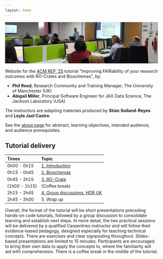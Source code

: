 ```yaml
---
layout: home
---
```

![Photo of Phil teaching in a computer cluster](images/phil-teaching.jpg)

Website for the [ACM REP '25](https://acm-rep.github.io/2025/) tutorial "Improving FAIRability of your research outcomes with RO-Crates and Bioschemas", by:

- **Phil Reed**, Research Community and Training Manager, The University of Manchester (UK)
- **Abigail Miller**, Principal Software Engineer for JAX Data Science, The Jackson Laboratory (USA)

The instructors are adapting materials produced by **Stian Soiland-Reyes** and **Leyla Jael Castro**. 

See the [about page](about) for abstract, learning objectives, intended audience, and audience prerequisites.

## Tutorial delivery

| Times | Topic                                        |
|:------|:---------------------------------------------|
|0h00 - 0h15 | [1. Introduction](1_introduction)            |
|0h15 - 0h45 | [2. Bioschemas](2_bioschemas)                |
|0h45 - 2h15 | [3. RO-Crate](3_ro-crate)                    |
|(1h00 - 1h15)| (Coffee break)                               |
|2h15 - 2h45 | [4. Group discussions, HDR UK](4_discussion) |
|2h45 - 3h00 | 5. Wrap up                                   |



Overall, the format of the tutorial will be short presentations preceding hands-on code tutorials, followed by a group discussion to consolidate learning and establish next steps. 
In more detail, the two practical sessions will be delivered by a qualified Carpentries instructor and will follow their evidence-based pedagogy, designed especially for teaching technical concepts. 
There are exercises and clear signposting throughout. 
Slides-based presentations are limited to 15 minutes. 
Participants are encouraged to bring their own data to apply the concepts to, where the familiarity will aid with comprehension. 
There is a coffee break in the middle of the tutorial.    

